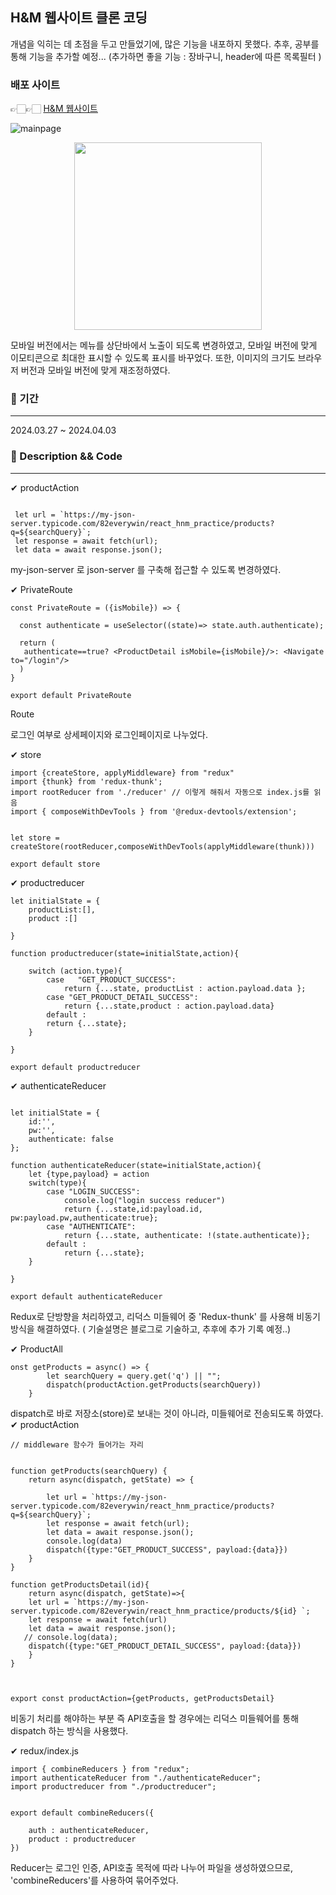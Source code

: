 ## H&M 웹사이트 클론 코딩

개념을 익히는 데 초점을 두고 만들었기에, 많은 기능을 내포하지 못했다. 추후, 공부를 통해 기능을 추가할 예정... 
(추가하면 좋을 기능 : 장바구니, header에 따른 목록필터 ) 

### 배포 사이트

👉🏻👉🏻 [H&M 웹사이트](https://bright-paprenjak-05cf2c.netlify.app)


![mainpage](./mainpage.png)
<p align="center"><img src="./mobile_mainpage.png" width="300" hegiht="100" ></p>

모바일 버전에서는 메뉴를 상단바에서 노출이 되도록 변경하였고, 모바일 버전에 맞게 이모티콘으로 최대한 표시할 수 있도록 표시를 바꾸었다.
또한, 이미지의 크기도 브라우저 버전과 모바일 버전에 맞게 재조정하였다.

### 📌 기간
---
2024.03.27 ~ 2024.04.03 

### 📌 Description && Code
---

✔ productAction
```
  
 let url = `https://my-json-server.typicode.com/82everywin/react_hnm_practice/products?q=${searchQuery}`;
 let response = await fetch(url);
 let data = await response.json();
```
my-json-server 로 json-server 를 구축해 접근할 수 있도록 변경하였다.

✔ PrivateRoute
```
const PrivateRoute = ({isMobile}) => {

  const authenticate = useSelector((state)=> state.auth.authenticate);

  return (
   authenticate==true? <ProductDetail isMobile={isMobile}/>: <Navigate to="/login"/>
  )
}

export default PrivateRoute
```
Route

로그인 여부로 상세페이지와 로그인페이지로 나누었다. 


✔ store
```
import {createStore, applyMiddleware} from "redux"
import {thunk} from 'redux-thunk';
import rootReducer from './reducer' // 이렇게 해줘서 자동으로 index.js를 읽음 
import { composeWithDevTools } from '@redux-devtools/extension';


let store = createStore(rootReducer,composeWithDevTools(applyMiddleware(thunk)))

export default store
```
✔ productreducer
```
let initialState = {
    productList:[],
    product :[]
    
}

function productreducer(state=initialState,action){

    switch (action.type){
        case   "GET_PRODUCT_SUCCESS":
            return {...state, productList : action.payload.data };
        case "GET_PRODUCT_DETAIL_SUCCESS":
            return {...state,product : action.payload.data}
        default : 
        return {...state};
    }

}

export default productreducer
```
✔ authenticateReducer
```

let initialState = {
    id:'',
    pw:'',
    authenticate: false
};

function authenticateReducer(state=initialState,action){
    let {type,payload} = action
    switch(type){
        case "LOGIN_SUCCESS":
            console.log("login success reducer")
            return {...state,id:payload.id, pw:payload.pw,authenticate:true};
        case "AUTHENTICATE":
            return {...state, authenticate: !(state.authenticate)};
        default :
            return {...state};
    }

}

export default authenticateReducer
```
Redux로 단방향을 처리하였고, 리덕스 미들웨어 중 'Redux-thunk' 를 사용해 비동기방식을 해결하였다. 
( 기술설명은 블로그로 기술하고, 추후에 추가 기록 예정..)

✔ ProductAll
```
onst getProducts = async() => {
        let searchQuery = query.get('q') || "";
        dispatch(productAction.getProducts(searchQuery))
    }
```
dispatch로 바로 저장소(store)로 보내는 것이 아니라, 미들웨어로 전송되도록 하였다. 
✔ productAction
```
// middleware 함수가 들어가는 자리 


function getProducts(searchQuery) {
    return async(dispatch, getState) => {
        
        let url = `https://my-json-server.typicode.com/82everywin/react_hnm_practice/products?q=${searchQuery}`;
        let response = await fetch(url);
        let data = await response.json();
        console.log(data)
        dispatch({type:"GET_PRODUCT_SUCCESS", payload:{data}})
    }
}

function getProductsDetail(id){
    return async(dispatch, getState)=>{
    let url = `https://my-json-server.typicode.com/82everywin/react_hnm_practice/products/${id} `;
    let response = await fetch(url)
    let data = await response.json();
   // console.log(data);
    dispatch({type:"GET_PRODUCT_DETAIL_SUCCESS", payload:{data}})
    }
}



export const productAction={getProducts, getProductsDetail}
```
비동기 처리를 해야하는 부분 즉 API호출을 할 경우에는 리덕스 미들웨어를 통해 dispatch 하는 방식을 사용했다. 

✔ redux/index.js
```
import { combineReducers } from "redux";
import authenticateReducer from "./authenticateReducer";
import productreducer from "./productreducer";


export default combineReducers({

    auth : authenticateReducer,
    product : productreducer
})
```
Reducer는 로그인 인증, API호출 목적에 따라 나누어 파일을 생성하였으므로, 'combineReducers'를 사용하여 묶어주었다.
